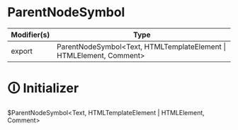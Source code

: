 # ParentNodeSymbol

| Modifier(s)                            | Type                     |
|----------------------------------------|--------------------------|
| export | ParentNodeSymbol&lt;Text, HTMLTemplateElement &#124; HTMLElement, Comment&gt; |

# &#128712; Initializer

$ParentNodeSymbol<Text, HTMLTemplateElement | HTMLElement, Comment>